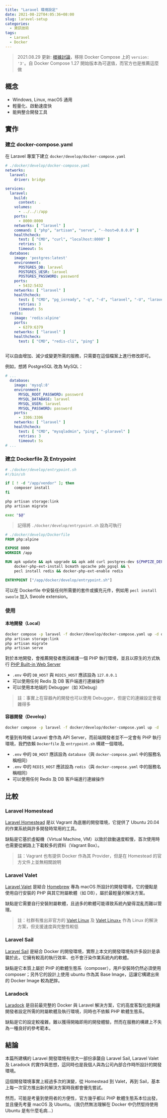 ```yaml
---
title: "Laravel 環境設定"
date: 2021-08-22T04:05:36+08:00
slug: laravel-setup
categories:
  - 資訊技術
tags:
  - Laravel
  - Docker
---
```


> 2021.08.29 更新: [根據討論](https://github.com/ChiVincent/blog.chivincent.net/discussions/1#discussioncomment-1220755)，移除 Docker Compose 上的 `version: '3'`。自 Docker Compose 1.27 開始版本為可選值，而官方也是推薦這麼做

## 概念

- Windows, Linux, macOS 通用
- 輕量化、啟動速度快
- 能夠整合開發工具

## 實作

### 建立 docker-compose.yaml

在 Laravel 專案下建立 `docker/develop/docker-compose.yaml`

```yaml
# ./docker/develop/docker-compose.yaml
networks:
  laravel:
    driver: bridge

services:
  laravel:
    build:
      context: .
    volumes:
      - ../../:/app
    ports:
      - 8000:8000
    networks: [ "laravel" ]
    command: [ "php", "artisan", "serve", "--host=0.0.0.0" ]
    healthcheck:
      test: [ "CMD", "curl", "localhost:8000" ]
      retries: 3
      timeout: 5s
  database:
    image: 'postgres:latest'
    environment:
      POSTGRES_DB: laravel
      POSTGRES_UESR: laravel
      POSTGRES_PASSWORD: password
    ports:
      - 5432:5432
    networks: [ "laravel" ]
    healthcheck:
      test: [ "CMD", "pg_isready", "-q", "-d", "laravel", "-U", "laravel" ]
      retries: 3
      timeout: 5s
  redis:
    image: 'redis:alpine'
    ports:
      - 6379:6379
    networks: [ "laravel" ]
    healthcheck:
      test: [ "CMD", "redis-cli", "ping" ]
    
```

可以自由增加、減少或變更所需的服務，只需要在這個檔案上進行修改即可。

例如，想將 PostgreSQL 改為 MySQL：

```yaml
# ...
  database:
    image: 'mysql:8'
    environment:
      MYSQL_ROOT_PASSWORD: password
      MYSQL_DATABASE: laravel
      MYSQL_USER: laravel
      MYSQL_PASSWORD: password
    ports:
      - 3306:3306
    networks: [ "laravel" ]
    healthcheck:
      test: [ "CMD", "mysqladmin", "ping", "-plaravel" ]
      retries: 3
      timeout: 5s
# ...
```

### 建立 Dockerfile 及 Entrypoint

```bash
# ./docker/develop/entrypoint.sh
#!/bin/sh

if [ ! -d "/app/vendor" ]; then
    composer install
fi

php artisan storage:link
php artisan migrate

exec "$@"
```

> 記得將 `./docker/develop/entrypoint.sh` 設為可執行

```Dockerfile
# ./docker/develop/Dockerfile
FROM php:alpine

EXPOSE 8000
WORKDIR /app

RUN apk update && apk upgrade && apk add curl postgres-dev ${PHPIZE_DEPS} composer && \
    docker-php-ext-install bcmath opcache pdo_pgsql && \
    pecl install redis && docker-php-ext-enable redis

ENTRYPOINT ["/app/docker/develop/entrypoint.sh"]
```

可以在 Dockerfile 中安裝任何所需要的套件或擴充元件，例如用 `pecl install swoole` 加入 Swoole extension。

### 使用

#### 本地開發（Local）

```bash
docker compose -p laravel -f docker/develop/docker-compose.yaml up -d database redis
php artisan storage:link
php artisan migrate
php artisan serve
```

對於本地開發，會推薦開發者應該維護一個 PHP 執行環境，並且以原生的方式執行 [PHP Built-in Web Server](https://www.php.net/manual/en/features.commandline.webserver.php)

- `.env` 中的 `DB_HOST` 與 `REDIS_HOST` 應該設為 `127.0.0.1`
- 可以使用任何 Redis 及 DB 客戶端進行連線操作
- 可以使用本地端的 Debugger（如 XDebug）

> 註：事實上在容器內的開發也可以使用 Debugger，但是它的連線設定會複雜得多

#### 容器開發（Develop）

```bash
docker compose -p laravel -f docker/develop/docker-compose.yaml up -d
```

考量到有時候 Laravel 會作為 API Server，而前端開發者並不一定會有 PHP 執行環境，我們依賴 `Dockerfile` 及 `entrypoint.sh` 構建一個環境。

- `.env` 中的 `DB_HOST` 應該設為 `database`（與 `docker-compose.yaml` 中的服務名稱相同）
- `.env` 中的 `REDIS_HOST` 應該設為 `redis`（與 `docker-compose.yaml` 中的服務名稱相同）
- 可以使用任何 Redis 及 DB 客戶端進行連線操作

## 比較

### Laravel Homestead

[Laravel Homestead](https://laravel.com/docs/8.x/homestead) 是以 Vagrant 為底層的開發環境，它提供了 Ubuntu 20.04 的作業系統與許多開發時常用的工具。

缺點是它基於虛擬機（Virtual Machine, VM）以致於啟動速度較慢，首次使用時也需要從網路上下載較多的資料（Vagrant Box）。

> 註：Vagrant 也有提供 Docker 作為其 Provider，但是在 Homestead 的官方文件上並無相關說明

### Laravel Valet

[Laravel Valet](https://laravel.com/docs/8.x/valet) 是結合 [Homebrew](https://brew.sh) 專為 macOS 所設計的開發環境，它的優點是使用自行安裝的 PHP 與其它附屬軟體（如 DB），屬於最輕量的解決方案。

缺點是它需要自行安裝附屬軟體，且過多的軟體可能導致系統內變得混亂而難以管理。

> 註：社群有推出非官方的 [Valet Linux](https://cpriego.github.io/valet-linux/) 及 [Valet Linux+](https://valetlinux.plus/) 作為 Linux 的解決方案，但支援速度與完整性較低

### Laravel Sail

[Laravel Sail](https://laravel.com/docs/8.x/sail) 是結合 Docker 的開發環境，實際上本文的開發環境有許多設計是承襲於此，它擁有較高的執行效率、也不會汙染作業系統內的軟體。

缺點是它本質上屬於 PHP 的軟體生態系（composer），用戶安裝時仍然必須使用 composer；另外它的設計上使用 ubuntu 作為其 Base Image，這讓它構建出來的 Docker Image 較為肥胖。

### Laradock

[Laradock](https://laradock.io/) 是目前最完整的 Docker 與 Laravel 解決方案，它的高度客製化能夠讓開發者設定所需的附屬軟體及執行環境，同時也不依賴 PHP 軟體生態系。

缺點是它的設定較複雜，難以獲得開箱即用的開發體驗，然而在服務的構建上不失為一種良好的參考範本。

## 結論

本篇所建構的 Laravel 開發環境有很大一部份承襲自 Laravel Sail, Laravel Valet 及 Laradock 的實作與思想，這同時也是我個人與為公司內部合作時所設計的開發環境。

這個開發環境事實上經過多次的演變，從 Homestead 到 Valet，再到 Sail，基本上每一次官方推出新的解決方案時我都會優先嘗試。

然而，可能是考量到使用者的方便性，官方幾乎都以 PHP 軟體生態系本位出發，並且優先考量 macOS 及 Ubuntu。（我仍然無法理解在 Docker 中仍然堅持使用 Ubuntu 是有什麼毛病…）